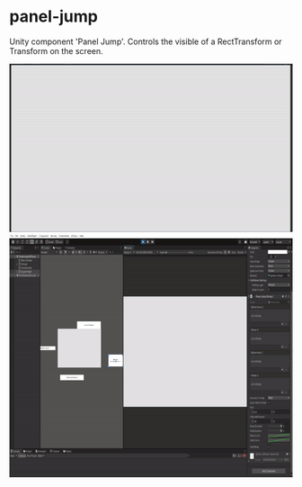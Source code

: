 # panel-jump
Unity component 'Panel Jump'. Controls the visible of a RectTransform or Transform on the screen.

<img src="./panel-jump-demo.gif" alt="Demo" width="533" height="299">
<img src="./panel-jump-demo-2.gif" alt="Demo 2" width="800" height="433">
